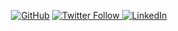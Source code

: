 <!--
**etenzy/etenzy** is a ✨ _special_ ✨ repository because its `README.md` (this file) appears on your GitHub profile.

Here are some ideas to get you started:

- 🔭 I’m currently working on ...
- 🌱 I’m currently learning ...
- 👯 I’m looking to collaborate on ...
- 🤔 I’m looking for help with ...
- 💬 Ask me about ...
- 📫 How to reach me: ...
- 😄 Pronouns: ...
- ⚡ Fun fact: ...
-->

<p align="center">
	<a href="https://github.com/etenzy"><img src="https://img.shields.io/github/followers/etenzy.svg?label=GitHub&style=social" alt="GitHub"></a>
  <a href="https://twitter.com/notetenzy"><img alt="Twitter Follow" src="https://img.shields.io/twitter/follow/notetenzy?label=Twitter">
	<a href="https://www.linkedin.com/in/roem"><img src="https://img.shields.io/badge/LinkedIn--_.svg?style=social&logo=linkedin" alt="LinkedIn"></a>
	<!--<a href="https://github.com/sponsors/roedelmichael"><img src="https://img.shields.io/badge/Sponsors--_.svg?style=social&logo=github&logoColor=EA4AAA" alt="Sponsors"></a>-->
</p>
